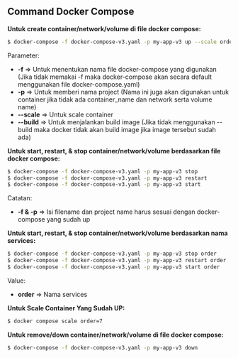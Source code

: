 ## Command Docker Compose
**Untuk create container/network/volume di file docker compose:**
```sh
$ docker-compose -f docker-compose-v3.yaml -p my-app-v3 up --scale order=5 -d --build
```
Parameter:
  - **-f** => Untuk menentukan nama file docker-compose yang digunakan (Jika tidak memakai -f maka docker-compose akan secara default menggunakan file docker-compose.yaml)
  - **-p** => Untuk memberi nama project (Nama ini juga akan digunakan untuk container jika tidak ada container_name dan network serta volume name)
  - **--scale** => Untuk scale container 
  - **--build** => Untuk menjalankan build image (Jika tidak menggunakan --build maka docker tidak akan build image jika image tersebut sudah ada)
 

**Untuk start, restart, & stop container/network/volume berdasarkan file docker compose:**
```sh
$ docker-compose -f docker-compose-v3.yaml -p my-app-v3 stop
$ docker-compose -f docker-compose-v3.yaml -p my-app-v3 restart
$ docker-compose -f docker-compose-v3.yaml -p my-app-v3 start
```
Catatan:
  - **-f & -p** => Isi filename dan project name harus sesuai dengan docker-compose yang sudah up
 
**Untuk start, restart, & stop container/network/volume berdasarkan nama services:**

```sh
$ docker-compose -f docker-compose-v3.yaml -p my-app-v3 stop order
$ docker-compose -f docker-compose-v3.yaml -p my-app-v3 restart order
$ docker-compose -f docker-compose-v3.yaml -p my-app-v3 start order
```
Value:
  - **order** => Nama services

**Untuk Scale Container Yang Sudah UP:**
```sh
$ docker compose scale order=7
```

**Untuk remove/down container/network/volume di file docker compose:**
```sh
$ docker-compose -f docker-compose-v3.yaml -p my-app-v3 down
```
